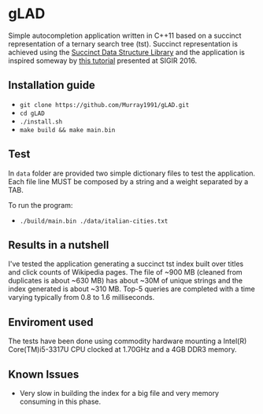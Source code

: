 # gLAD
Simple autocompletion application written in C++11 based on a succinct representation of a ternary search tree (tst). Succinct representation is achieved using the [Succinct Data Structure Library](https://github.com/simongog/sdsl-lite) and the application is inspired someway by [this tutorial](https://github.com/simongog/sigir16-topkcomplete) presented at SIGIR 2016.

## Installation guide
* `git clone https://github.com/Murray1991/gLAD.git`
* `cd gLAD`
* `./install.sh`
* `make build && make main.bin`

## Test
In `data` folder are provided two simple dictionary files to test the application.
Each file line MUST be composed by a string and a weight separated by a TAB.

To run the program:
* `./build/main.bin ./data/italian-cities.txt`

## Results in a nutshell
I've tested the application generating a succinct tst index built over titles and click counts of Wikipedia pages. The file of ~900 MB (cleaned from duplicates is about ~630 MB) has about ~30M of unique strings and the index generated is about ~310 MB. Top-5 queries are completed with a time varying typically from 0.8 to 1.6 milliseconds.

## Enviroment used
The tests have been done using commodity hardware mounting a Intel(R) Core(TM)i5-3317U CPU clocked at 1.70GHz and a 4GB DDR3 memory. 

## Known Issues
* Very slow in building the index for a big file and very memory consuming in this phase. 

